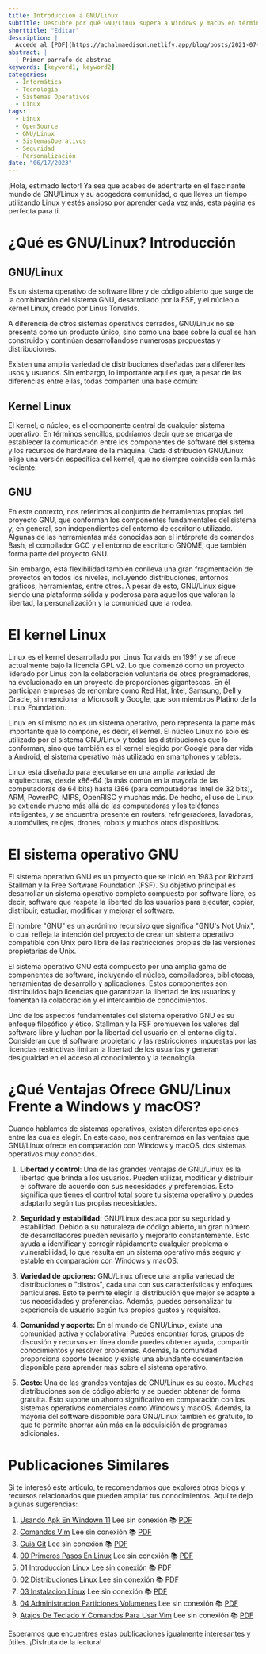 ```yaml
---
title: Introduccion a GNU/Linux
subtitle: Descubre por qué GNU/Linux supera a Windows y macOS en términos de libertad de uso, seguridad y amplia variedad de opciones de personalización.
shorttitle: "Editar"
description: |
  Accede al [PDF](https://achalmaedison.netlify.app/blog/posts/2021-07-14-comandos-blogdown/index.pdf) completo aquí. Actualizar enlace
abstract: |
  | Primer parrafo de abstrac
keywords: [keyword1, keyword2]
categories:
  - Informática
  - Tecnología
  - Sistemas Operativos
  - Linux
tags:
  - Linux
  - OpenSource
  - GNU/Linux
  - SistemasOperativos
  - Seguridad
  - Personalización
date: "06/17/2023"
---
```








¡Hola, estimado lector! Ya sea que acabes de adentrarte en el fascinante mundo de GNU/Linux y su acogedora comunidad, o que lleves un tiempo utilizando Linux y estés ansioso por aprender cada vez más, esta página es perfecta para ti.

# ¿Qué es GNU/Linux? Introducción

## GNU/Linux 

Es un sistema operativo de software libre y de código abierto que surge de la combinación del sistema GNU, desarrollado por la FSF, y el núcleo o kernel Linux, creado por Linus Torvalds.

A diferencia de otros sistemas operativos cerrados, GNU/Linux no se presenta como un producto único, sino como una base sobre la cual se han construido y continúan desarrollándose numerosas propuestas y distribuciones.

Existen una amplia variedad de distribuciones diseñadas para diferentes usos y usuarios. Sin embargo, lo importante aquí es que, a pesar de las diferencias entre ellas, todas comparten una base común:

## Kernel Linux

El kernel, o núcleo, es el componente central de cualquier sistema operativo. En términos sencillos, podríamos decir que se encarga de establecer la comunicación entre los componentes de software del sistema y los recursos de hardware de la máquina. Cada distribución GNU/Linux elige una versión específica del kernel, que no siempre coincide con la más reciente.

## GNU

En este contexto, nos referimos al conjunto de herramientas propias del proyecto GNU, que conforman los componentes fundamentales del sistema y, en general, son independientes del entorno de escritorio utilizado. Algunas de las herramientas más conocidas son el intérprete de comandos Bash, el compilador GCC y el entorno de escritorio GNOME, que también forma parte del proyecto GNU.

Sin embargo, esta flexibilidad también conlleva una gran fragmentación de proyectos en todos los niveles, incluyendo distribuciones, entornos gráficos, herramientas, entre otros. A pesar de esto, GNU/Linux sigue siendo una plataforma sólida y poderosa para aquellos que valoran la libertad, la personalización y la comunidad que la rodea.

# El kernel Linux

Linux es el kernel desarrollado por Linus Torvalds en 1991 y se ofrece actualmente bajo la licencia GPL v2. Lo que comenzó como un proyecto liderado por Linus con la colaboración voluntaria de otros programadores, ha evolucionado en un proyecto de proporciones gigantescas. En él participan empresas de renombre como Red Hat, Intel, Samsung, Dell y Oracle, sin mencionar a Microsoft y Google, que son miembros Platino de la Linux Foundation.

Linux en sí mismo no es un sistema operativo, pero representa la parte más importante que lo compone, es decir, el kernel. El núcleo Linux no solo es utilizado por el sistema GNU/Linux y todas las distribuciones que lo conforman, sino que también es el kernel elegido por Google para dar vida a Android, el sistema operativo más utilizado en smartphones y tablets.

Linux está diseñado para ejecutarse en una amplia variedad de arquitecturas, desde x86-64 (la más común en la mayoría de las computadoras de 64 bits) hasta i386 (para computadoras Intel de 32 bits), ARM, PowerPC, MIPS, OpenRISC y muchas más. De hecho, el uso de Linux se extiende mucho más allá de las computadoras y los teléfonos inteligentes, y se encuentra presente en routers, refrigeradores, lavadoras, automóviles, relojes, drones, robots y muchos otros dispositivos.

# El sistema operativo GNU

El sistema operativo GNU es un proyecto que se inició en 1983 por Richard Stallman y la Free Software Foundation (FSF). Su objetivo principal es desarrollar un sistema operativo completo compuesto por software libre, es decir, software que respeta la libertad de los usuarios para ejecutar, copiar, distribuir, estudiar, modificar y mejorar el software.

El nombre "GNU" es un acrónimo recursivo que significa "GNU's Not Unix", lo cual refleja la intención del proyecto de crear un sistema operativo compatible con Unix pero libre de las restricciones propias de las versiones propietarias de Unix.

El sistema operativo GNU está compuesto por una amplia gama de componentes de software, incluyendo el núcleo, compiladores, bibliotecas, herramientas de desarrollo y aplicaciones. Estos componentes son distribuidos bajo licencias que garantizan la libertad de los usuarios y fomentan la colaboración y el intercambio de conocimientos.

Uno de los aspectos fundamentales del sistema operativo GNU es su enfoque filosófico y ético. Stallman y la FSF promueven los valores del software libre y luchan por la libertad del usuario en el entorno digital. Consideran que el software propietario y las restricciones impuestas por las licencias restrictivas limitan la libertad de los usuarios y generan desigualdad en el acceso al conocimiento y la tecnología.

# ¿Qué Ventajas Ofrece GNU/Linux Frente a Windows y macOS?

Cuando hablamos de sistemas operativos, existen diferentes opciones entre las cuales elegir. En este caso, nos centraremos en las ventajas que GNU/Linux ofrece en comparación con Windows y macOS, dos sistemas operativos muy conocidos.

1.  **Libertad y control**: Una de las grandes ventajas de GNU/Linux es la libertad que brinda a los usuarios. Pueden utilizar, modificar y distribuir el software de acuerdo con sus necesidades y preferencias. Esto significa que tienes el control total sobre tu sistema operativo y puedes adaptarlo según tus propias necesidades.

2.  **Seguridad y estabilidad:** GNU/Linux destaca por su seguridad y estabilidad. Debido a su naturaleza de código abierto, un gran número de desarrolladores pueden revisarlo y mejorarlo constantemente. Esto ayuda a identificar y corregir rápidamente cualquier problema o vulnerabilidad, lo que resulta en un sistema operativo más seguro y estable en comparación con Windows y macOS.

3.  **Variedad de opciones:** GNU/Linux ofrece una amplia variedad de distribuciones o "distros", cada una con sus características y enfoques particulares. Esto te permite elegir la distribución que mejor se adapte a tus necesidades y preferencias. Además, puedes personalizar tu experiencia de usuario según tus propios gustos y requisitos.

4.  **Comunidad y soporte:** En el mundo de GNU/Linux, existe una comunidad activa y colaborativa. Puedes encontrar foros, grupos de discusión y recursos en línea donde puedes obtener ayuda, compartir conocimientos y resolver problemas. Además, la comunidad proporciona soporte técnico y existe una abundante documentación disponible para aprender más sobre el sistema operativo.

5.  **Costo:** Una de las grandes ventajas de GNU/Linux es su costo. Muchas distribuciones son de código abierto y se pueden obtener de forma gratuita. Esto supone un ahorro significativo en comparación con los sistemas operativos comerciales como Windows y macOS. Además, la mayoría del software disponible para GNU/Linux también es gratuito, lo que te permite ahorrar aún más en la adquisición de programas adicionales.


# Publicaciones Similares

Si te interesó este artículo, te recomendamos que explores otros blogs y recursos relacionados que pueden ampliar tus conocimientos. Aquí te dejo algunas sugerencias:


1. [Usando Apk En Windown 11](https://achalmaedison.netlify.app/tecnologia-seguridad/operating-system/2021-10-21-usando-apk-en-windown-11) Lee sin conexión 📚 [PDF](https://achalmaedison.netlify.app/tecnologia-seguridad/operating-system/2021-10-21-usando-apk-en-windown-11/index.pdf)
2. [Comandos Vim](https://achalmaedison.netlify.app/tecnologia-seguridad/operating-system/2022-09-27-comandos-vim) Lee sin conexión 📚 [PDF](https://achalmaedison.netlify.app/tecnologia-seguridad/operating-system/2022-09-27-comandos-vim/index.pdf)
3. [Guia Git](https://achalmaedison.netlify.app/tecnologia-seguridad/operating-system/2023-02-16-guia-git) Lee sin conexión 📚 [PDF](https://achalmaedison.netlify.app/tecnologia-seguridad/operating-system/2023-02-16-guia-git/index.pdf)
4. [00 Primeros Pasos En Linux](https://achalmaedison.netlify.app/tecnologia-seguridad/operating-system/2023-05-02-00-primeros-pasos-en-linux) Lee sin conexión 📚 [PDF](https://achalmaedison.netlify.app/tecnologia-seguridad/operating-system/2023-05-02-00-primeros-pasos-en-linux/index.pdf)
5. [01 Introduccion Linux](https://achalmaedison.netlify.app/tecnologia-seguridad/operating-system/2023-06-17-01-introduccion-linux) Lee sin conexión 📚 [PDF](https://achalmaedison.netlify.app/tecnologia-seguridad/operating-system/2023-06-17-01-introduccion-linux/index.pdf)
6. [02 Distribuciones Linux](https://achalmaedison.netlify.app/tecnologia-seguridad/operating-system/2023-06-18-02-distribuciones-linux) Lee sin conexión 📚 [PDF](https://achalmaedison.netlify.app/tecnologia-seguridad/operating-system/2023-06-18-02-distribuciones-linux/index.pdf)
7. [03 Instalacion Linux](https://achalmaedison.netlify.app/tecnologia-seguridad/operating-system/2023-06-19-03-instalacion-linux) Lee sin conexión 📚 [PDF](https://achalmaedison.netlify.app/tecnologia-seguridad/operating-system/2023-06-19-03-instalacion-linux/index.pdf)
8. [04 Administracion Particiones Volumenes](https://achalmaedison.netlify.app/tecnologia-seguridad/operating-system/2023-06-20-04-administracion-particiones-volumenes) Lee sin conexión 📚 [PDF](https://achalmaedison.netlify.app/tecnologia-seguridad/operating-system/2023-06-20-04-administracion-particiones-volumenes/index.pdf)
9. [Atajos De Teclado Y Comandos Para Usar Vim](https://achalmaedison.netlify.app/tecnologia-seguridad/operating-system/2023-07-01-atajos-de-teclado-y-comandos-para-usar-vim) Lee sin conexión 📚 [PDF](https://achalmaedison.netlify.app/tecnologia-seguridad/operating-system/2023-07-01-atajos-de-teclado-y-comandos-para-usar-vim/index.pdf)


Esperamos que encuentres estas publicaciones igualmente interesantes y útiles. ¡Disfruta de la lectura!

